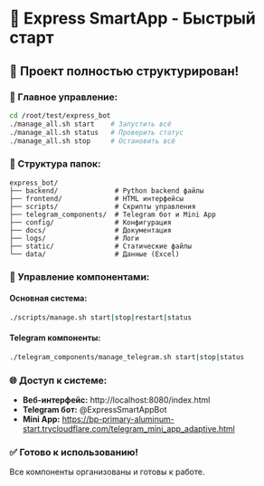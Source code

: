 # 🚀 Express SmartApp - Быстрый старт

## 📁 Проект полностью структурирован!

### 🎯 Главное управление:
```bash
cd /root/test/express_bot
./manage_all.sh start    # Запустить всё
./manage_all.sh status   # Проверить статус
./manage_all.sh stop     # Остановить всё
```

### 📂 Структура папок:

```
express_bot/
├── backend/              # Python backend файлы
├── frontend/             # HTML интерфейсы
├── scripts/              # Скрипты управления
├── telegram_components/  # Telegram бот и Mini App
├── config/               # Конфигурация
├── docs/                 # Документация
├── logs/                 # Логи
├── static/               # Статические файлы
└── data/                 # Данные (Excel)
```

### 🔧 Управление компонентами:

#### Основная система:
```bash
./scripts/manage.sh start|stop|restart|status
```

#### Telegram компоненты:
```bash
./telegram_components/manage_telegram.sh start|stop|status
```

### 🌐 Доступ к системе:

- **Веб-интерфейс:** http://localhost:8080/index.html
- **Telegram бот:** @ExpressSmartAppBot
- **Mini App:** https://bp-primary-aluminum-start.trycloudflare.com/telegram_mini_app_adaptive.html

### ✅ Готово к использованию!

Все компоненты организованы и готовы к работе.
